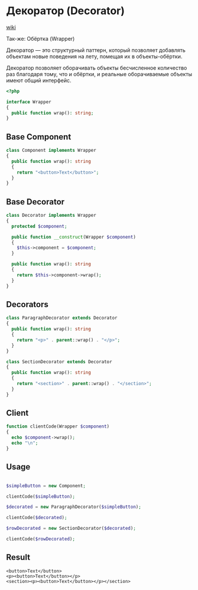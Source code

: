 # Декоратор (Decorator)

[wiki](https://ru.wikipedia.org/wiki/Декоратор_(шаблон_проектирования))

Так-же: Обёртка (Wrapper)

Декоратор — это структурный паттерн, который позволяет добавлять
объектам новые поведения на лету, помещая их в объекты-обёртки.

Декоратор позволяет оборачивать объекты
бесчисленное количество раз благодаря тому,
что и обёртки, и реальные оборачиваемые объекты имеют общий интерфейс.

```php
<?php

interface Wrapper
{
  public function wrap(): string;
}
```

## Base Component

```php
class Component implements Wrapper
{
  public function wrap(): string
  {
    return "<button>Text</button>";
  }
}

```

## Base Decorator

```php
class Decorator implements Wrapper
{
  protected $component;

  public function __construct(Wrapper $component)
  {
    $this->component = $component;
  }

  public function wrap(): string
  {
    return $this->component->wrap();
  }
}

```

## Decorators

```php
class ParagraphDecorator extends Decorator
{
  public function wrap(): string
  {
    return "<p>" . parent::wrap() . "</p>";
  }
}

class SectionDecorator extends Decorator
{
  public function wrap(): string
  {
    return "<section>" . parent::wrap() . "</section>";
  }
}

```

## Client

```php
function clientCode(Wrapper $component)
{
  echo $component->wrap();
  echo "\n";
}

```


## Usage

```php

$simpleButton = new Component;

clientCode($simpleButton);

$decorated = new ParagraphDecorator($simpleButton);

clientCode($decorated);

$rowDecorated = new SectionDecorator($decorated);

clientCode($rowDecorated);
```

## Result

```
<button>Text</button>
<p><button>Text</button></p>
<section><p><button>Text</button></p></section>
```

